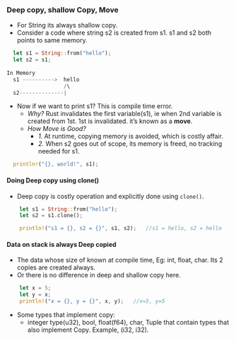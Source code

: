 ### Deep copy, shallow Copy, Move
- For String its always shallow copy. 
- Consider a code where string s2 is created from s1. s1 and s2 both points to same memory.
```rust
  let s1 = String::from("hello");
  let s2 = s1;
  
In Memory
  s1 ---------->  hello 
                  /\
  s2--------------|
```  
- Now if we want to print s1? This is compile time error.
  - *Why?* Rust invalidates the first variable(s1), ie when 2nd variable is created from 1st. 1st is invalidated. it’s known as a **move**.
  - *How Move is Good?* 
    - *1.* At runtime, copying memory is avoided, which is costly affair.
    - *2.* When s2 goes out of scope, its memory is freed, no tracking needed for s1.
```rust
  println!("{}, world!", s1);
```

#### Doing Deep copy using clone()
- Deep copy is costly operation and explicitly done using `clone()`.
```rust
    let s1 = String::from("hello");
    let s2 = s1.clone();

    println!("s1 = {}, s2 = {}", s1, s2);   //s1 = hello, s2 = hello
```

#### Data on stack is always Deep copied
- The data whose size of known at compile time, Eg: int, float, char. Its 2 copies are created always.
- Or there is no difference in deep and shallow copy here.
```rust
    let x = 5;
    let y = x;
    println!("x = {}, y = {}", x, y);   //x=5, y=5
```
- Some types that implement copy:
  - integer type(u32), bool, float(f64), char, Tuple that contain types that also implement Copy. Example, (i32, i32).
